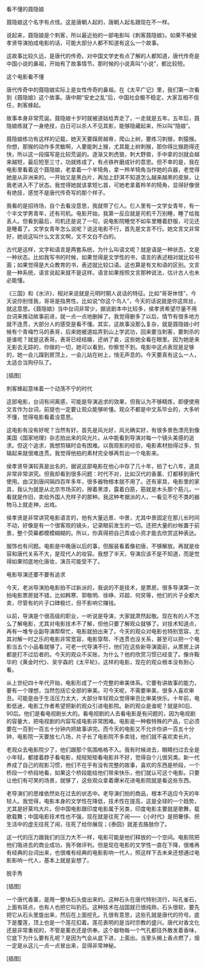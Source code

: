            

看不懂的聂隐娘

聂隐娘这个名字有点怪。这是唐朝人起的，唐朝人起名跟现在不一样。

说起来，聂隐娘是个刺客，所以最近拍的一部电影叫《刺客聂隐娘》。如果不被侯孝贤导演拍成电影的话，可能大部分人都不知道有这么一个故事。

这故事比较久远，是唐代的传奇。对中国文学史有点了解的人都知道，唐代传奇是中国小说的鼻祖，开始有了故事情节。那时候的小说真叫“小说”，都比较短。

这个电影看不懂

唐代传奇中的聂隐娘实际上是女性传奇的鼻祖。在《太平广记》里，我们第一次看到《聂隐娘》这个故事。唐中期“安史之乱”后，中国社会极不稳定，大家互相不信任，刺客蜂起。

故事本身非常荒诞。聂隐娘十岁时就被道姑给弄走了，一走就是五年。五年后，聂隐娘练就了一身绝技，白日可以杀人不见其影，能够隐藏起来，所以叫“隐娘”。

聂隐娘练功有这样的记载，她天天要蹿房越脊，爬山上树，要练习刺猴，刺猿猴。你想，那猴的动作多灵敏啊，人要能刺上猴，尤其能上树刺猴，那你得比猴跑得还快，所以这一段描写是比较荒诞的。逐渐又刺虎狼，刺大野兽，手中拿的剑就会越来越短，最后短至三寸，功就练成了，有点铁杵磨成针的意思。但不幸的是，我在电影里看着这个聂隐娘，老拿着一个羊犄角，拿一羚羊犄角当作她的兵器，老觉得她是从非洲来的。一开始又是黑白片，再加上舒淇不知道怎么越来越黑的皮肤，让我老进入不了状态。我觉得她就该拿短匕首，可她老拿着羚羊的犄角，显得好像很有绝技，感觉不是唐代传奇写的那个样子。

我看的是招待场，自个去看没意思，我就带了仨人。仨人里有一文学女青年，有一个半文学男青年，还有司机。电影开始，我第一反应就是司机千万别睡，睡了给我丢人。但看到最后，司机还是说了一句，说电影院睡觉不如车里睡着舒服，可见还是睡着了。文学女青年怎么说呢？说这电影不行，首先是文言不行。她文言文非常好，她说这叫什么文言文啊，文不文白不白的。

古代是这样，文字和语言是两套系统，为什么叫语文呢？就是语是一种状态，文是一种状态。比如我写书的时候，如果觉得是文学性的书，语言的表述相对就比较书面；如果觉得是大众教育的书，表述就比较口语。这也算是有文和语的区别。文言是一种系统，语言说起来就不是这样。语言如果按照文言那种说法，估计古人也未必能懂。

《三国》和《水浒》，相对来说就是元明时期人说话的特征。比如“哥哥休怪”，今天说你别怪我，哥哥是指男性。比如说“你这个鸟人”，今天的话说就是你这屌丝，就这意思。《聂隐娘》当中台词非常少，据说剧本中比较多，侯孝贤希望尽量不用台词来推动故事前进，就一点一点地删掉了。我觉得删多了以后，情节有很多地方就不连贯，大部分人的感受是看不懂。其实，这故事没那么复杂，就是聂隐娘小时候有个青梅竹马的表哥，后来她被道姑弄到山上学武功，回来要当刺客，要刺杀的是谁呢？就是这表哥。表哥已经结婚，还纳了妾，这些她全看在眼里。因为她是来无影去无踪的，你做的一切，她可以看到，你察觉不到。电影中这点表现是足够的，她一会儿蹿到房顶上，一会儿站在树上，悄无声息的。今天要真有这么一人，太适合当狗仔队了。

[插图]

刺客蜂起意味着一个动荡不宁的时代

这部电影，台词有间离感，可能是导演追求的效果，但我认为不够精炼，即便使用文言作为台词，前提也一定要让观众能够听懂。观众不都是中文系毕业的，大多听不懂，觉得电影看着没意思。

这电影有没有好呢？当然有好。首先是风光好，风光确实好，有很多景色漂亮到像美国《国家地理》杂志拍出来的风光片。从中能看到导演对每一个镜头美感的追求。但这个追求，我想剪辑时会有困难。以我观影的经验，电影素材拍得过多，剪辑起来就很难连贯。我觉得他拍的素材完全够再剪出一个电影来。

侯孝贤导演较真是出名的，据说这部电影在他心中存了几十年，拍了七八年，道具非常非常讲究。但我却看到很多问题：时代不对，比如汉代的香薰、灯都移到唐代使用。由汉到唐间隔四百年多年，很多器物根本就不用了。还有家具，电影里的家具，我认为就是从北京市场买的，擦着黑漆，露着白筋，筋就是木头那个筋儿，一看就是作旧，卖给外国人充样子的那种。我这种考据派的人，一看见不伦不类的器物马上就走神，出戏。

侯孝贤是非常讲究电影语言的，他有大量远景、中景，尤其中景固定在那儿长时间不动，好像是有一个很客观的镜头，记录眼前发生的一切。还把大量的纱帐置于前景，整个荧幕都模模糊糊的。所以，你真得把自己弄成小资才能去欣赏这种表达。

服饰也有问题。电影是中晚唐以后的事，但服装看着像初唐，不够解放。再就是妆容和唐代关系不大，是现代人的妆容。我想了半天，导演应该不是不知道，而是觉得如果彻底地化唐妆，演员可能受不了。

电影导演还要不要有追求

今天，老派导演拍电影拍不过新派的，我说的不是技术，是票房。很多导演第一次拍电影票房就不错，比如韩寒、郭敬明、徐峥、邓超、何炅等，他们的片子全都大卖，尽管有的片子口碑极烂，但不影响它赚钱。

以前，导演是个很高级的职业，一听说是导演，大家就肃然起敬。现在有的人不怎么了解电影，尤其对电影技术不了解，但他只要了解观众就够了。对技术知道点，再有一堆专业副导演帮帮忙，电影就拍出来了。今天的观众对电影也特别宽容，尤其对解一时之乐的电影非常宽容，电影穿帮、不连贯也没关系，甚至可以把一个电影当五个小品看就够了。可老一代导演不行，他们在这些新导演面前，从票房上讲都是打不过后者的。今天的观众不买账，为什么？他的欣赏习惯已经变了。像许鞍华的《黄金时代》、吴宇森的《太平轮》，这样的电影，现在的观众根本没有耐心看。

从上世纪四十年代开始，电影形成了一个完整的审美体系。它要有讲故事的能力，要有一个理想，当然包括它全部的审美。可今天呢，不需要审美，很多人喜欢审丑。可能是由于生活压力太大，大部分年轻观众觉得审丑比审美快乐。十年前，电影低迷，电影工作者希望把新的观众引进电影院。新的观众是谁呢？就是80后、90后。他们是看电视剧长大的。看电视剧的人去看电影是有问题的，因为电视剧的容量大，把电视剧的内容写成电影非常困难。电影是一种极特殊的产品，它必须要在一百到一百五十分钟内把故事讲完。而今天的电影又不允许你讲一百五十分钟，电影院一天要放七八场，片子长了电影院不多卖钱，他们就不喜欢卖长片。

老观众去电影院少了，他们跟那个氛围格格不入。我有时候进去，眼睛扫过去全是小年轻，都搂着脖子看电影，规规矩矩看电影并不好，觉得自个儿很另类。新一代养成了自己的观影习惯，他们不在乎有没有完整的故事，喜欢的东西是桥段，一个桥段一个桥段地看，如果这个桥段能给他们带来快乐，他们就认可这个电影。只要让他们有可笑的场景，就够了，这些观众拿着爆米花进电影院就是看这些东西。

老导演们的思维依然处在过去的状态中。老导演们拍的商品，根本不适应今天的年轻人。我觉得，电影本身的文学性在降低，技术性在提高，这是全球的一个趋势，尤其是好莱坞大片。但中国电影跟印度电影属于另类，印度电影主要就是歌舞，载歌载舞；中国电影技术性也不强，现在就是往死了闹——《小时代》是把奢侈、把生活中的虚无往死了闹，往死了给你展现；《泰囧》就差去胳肢你了。

这一代的压力跟我们的压力大不一样，电影可能是他们释放的一个空间。电影院把他们吸进去的商业成功，我不做评判。但是现在电影的文学性一直在下降，很难再有经典的台词出来，也很难有经典的电影影响一代人，照这样下去未来还想通过电影影响一代人，基本上就是妄想了。

脱手秀

[插图]

一个唐代香薰，是用一整块石头旋出来的。这种石头在唐代特别流行，叫孔雀石，上面有斑点，也有人也把它叫豹石。这种技术在战国就已很纯熟，石头很软，要先把它从石头里旋出来，然后在上面挖孔。孔很有意思，这些孔就是唐代的符号。底下是覆莲，顶上也是一个莲花扣着。莲花表明的是当时宗教的盛兴。唐代对香文化还是非常重视的，不管是薰衣还是供奉。这个器物每一个气孔都往外散发着香味，它底下为什么要有孔呢？是因为气会从底下进，上面出。当里头搁上香点燃了，烟一定是从这儿一点一点冒出来，显得非常神秘。

[插图]